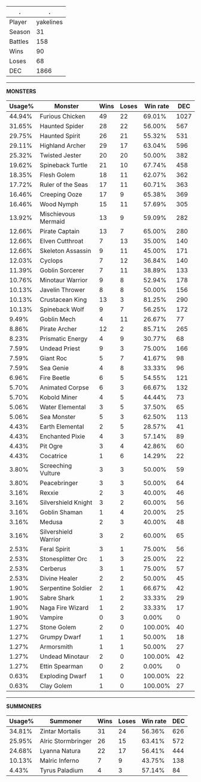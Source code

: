 .|.
|-|-
Player|yakelines
Season|31
Battles|158
Wins|90
Loses|68
DEC|1866

---
**MONSTERS**

Usage%|Monster|Wins|Loses|Win rate|DEC|
-|-|-|-|-|-|
44.94%|Furious Chicken|49|22|69.01%|1027|
31.65%|Haunted Spider|28|22|56.00%|567|
29.75%|Haunted Spirit|26|21|55.32%|531|
29.11%|Highland Archer|29|17|63.04%|596|
25.32%|Twisted Jester|20|20|50.00%|382|
19.62%|Spineback Turtle|21|10|67.74%|458|
18.35%|Flesh Golem|18|11|62.07%|362|
17.72%|Ruler of the Seas|17|11|60.71%|363|
16.46%|Creeping Ooze|17|9|65.38%|369|
16.46%|Wood Nymph|15|11|57.69%|305|
13.92%|Mischievous Mermaid|13|9|59.09%|282|
12.66%|Pirate Captain|13|7|65.00%|280|
12.66%|Elven Cutthroat|7|13|35.00%|140|
12.66%|Skeleton Assassin|9|11|45.00%|171|
12.03%|Cyclops|7|12|36.84%|140|
11.39%|Goblin Sorcerer|7|11|38.89%|133|
10.76%|Minotaur Warrior|9|8|52.94%|178|
10.13%|Javelin Thrower|8|8|50.00%|156|
10.13%|Crustacean King|13|3|81.25%|290|
10.13%|Spineback Wolf|9|7|56.25%|172|
9.49%|Goblin Mech|4|11|26.67%|77|
8.86%|Pirate Archer|12|2|85.71%|265|
8.23%|Prismatic Energy|4|9|30.77%|68|
7.59%|Undead Priest|9|3|75.00%|166|
7.59%|Giant Roc|5|7|41.67%|98|
7.59%|Sea Genie|4|8|33.33%|96|
6.96%|Fire Beetle|6|5|54.55%|121|
5.70%|Animated Corpse|6|3|66.67%|132|
5.70%|Kobold Miner|4|5|44.44%|73|
5.06%|Water Elemental|3|5|37.50%|65|
5.06%|Sea Monster|5|3|62.50%|113|
4.43%|Earth Elemental|2|5|28.57%|41|
4.43%|Enchanted Pixie|4|3|57.14%|89|
4.43%|Pit Ogre|3|4|42.86%|60|
4.43%|Cocatrice|1|6|14.29%|22|
3.80%|Screeching Vulture|3|3|50.00%|59|
3.80%|Peacebringer|3|3|50.00%|64|
3.16%|Rexxie|2|3|40.00%|46|
3.16%|Silvershield Knight|3|2|60.00%|56|
3.16%|Goblin Shaman|1|4|20.00%|25|
3.16%|Medusa|2|3|40.00%|48|
3.16%|Silvershield Warrior|3|2|60.00%|65|
2.53%|Feral Spirit|3|1|75.00%|56|
2.53%|Stonesplitter Orc|1|3|25.00%|22|
2.53%|Cerberus|3|1|75.00%|57|
2.53%|Divine Healer|2|2|50.00%|45|
1.90%|Serpentine Soldier|2|1|66.67%|42|
1.90%|Sabre Shark|1|2|33.33%|29|
1.90%|Naga Fire Wizard|1|2|33.33%|17|
1.90%|Vampire|0|3|0.00%|0|
1.27%|Stone Golem|2|0|100.00%|40|
1.27%|Grumpy Dwarf|1|1|50.00%|18|
1.27%|Armorsmith|1|1|50.00%|27|
1.27%|Undead Minotaur|2|0|100.00%|42|
1.27%|Ettin Spearman|0|2|0.00%|0|
0.63%|Exploding Dwarf|1|0|100.00%|22|
0.63%|Clay Golem|1|0|100.00%|27|

---
**SUMMONERS**

Usage%|Summoner|Wins|Loses|Win rate|DEC|
-|-|-|-|-|-|
34.81%|Zintar Mortalis|31|24|56.36%|626|
25.95%|Alric Stormbringer|26|15|63.41%|572|
24.68%|Lyanna Natura|22|17|56.41%|444|
10.13%|Malric Inferno|7|9|43.75%|138|
4.43%|Tyrus Paladium|4|3|57.14%|84|
